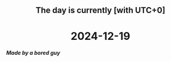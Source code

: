 <h2 align=center>The day is currently [with UTC+0]</h2>
<h1 align=center><!--TIME BEGIN-->2024-12-19<!--TIME END--></h1>
<h5>Made by a bored guy</h5>

